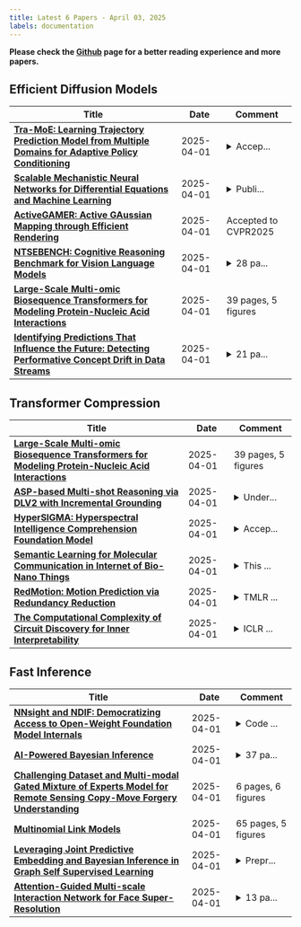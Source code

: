 ```yaml
---
title: Latest 6 Papers - April 03, 2025
labels: documentation
---
```

**Please check the [Github](https://github.com/zezhishao/MTS_Daily_ArXiv) page for a better reading experience and more papers.**

## Efficient Diffusion Models
| **Title** | **Date** | **Comment** |
| --- | --- | --- |
| **[Tra-MoE: Learning Trajectory Prediction Model from Multiple Domains for Adaptive Policy Conditioning](http://arxiv.org/abs/2411.14519v2)** | 2025-04-01 | <details><summary>Accep...</summary><p>Accepted to CVPR 2025. Code Page: https://github.com/MCG-NJU/Tra-MoE</p></details> |
| **[Scalable Mechanistic Neural Networks for Differential Equations and Machine Learning](http://arxiv.org/abs/2410.06074v3)** | 2025-04-01 | <details><summary>Publi...</summary><p>Published as a conference paper at the Thirteenth International Conference on Learning Representations (ICLR 2025): https://openreview.net/forum?id=Oazgf8A24z</p></details> |
| **[ActiveGAMER: Active GAussian Mapping through Efficient Rendering](http://arxiv.org/abs/2501.06897v2)** | 2025-04-01 | Accepted to CVPR2025 |
| **[NTSEBENCH: Cognitive Reasoning Benchmark for Vision Language Models](http://arxiv.org/abs/2407.10380v3)** | 2025-04-01 | <details><summary>28 pa...</summary><p>28 pages, 3 figures, 12 tables</p></details> |
| **[Large-Scale Multi-omic Biosequence Transformers for Modeling Protein-Nucleic Acid Interactions](http://arxiv.org/abs/2408.16245v3)** | 2025-04-01 | 39 pages, 5 figures |
| **[Identifying Predictions That Influence the Future: Detecting Performative Concept Drift in Data Streams](http://arxiv.org/abs/2412.10545v2)** | 2025-04-01 | <details><summary>21 pa...</summary><p>21 pages, 17 figures. Extended version of paper with the same name accepted to AAAI2025 v2.0 updated the figures and text to more align with conference paper. Acknowledgements Section added</p></details> |

## Transformer Compression
| **Title** | **Date** | **Comment** |
| --- | --- | --- |
| **[Large-Scale Multi-omic Biosequence Transformers for Modeling Protein-Nucleic Acid Interactions](http://arxiv.org/abs/2408.16245v3)** | 2025-04-01 | 39 pages, 5 figures |
| **[ASP-based Multi-shot Reasoning via DLV2 with Incremental Grounding](http://arxiv.org/abs/2412.17143v4)** | 2025-04-01 | <details><summary>Under...</summary><p>Under consideration in Theory and Practice of Logic Programming (TPLP)</p></details> |
| **[HyperSIGMA: Hyperspectral Intelligence Comprehension Foundation Model](http://arxiv.org/abs/2406.11519v2)** | 2025-04-01 | <details><summary>Accep...</summary><p>Accepted by IEEE TPAMI. Project website: https://whu-sigma.github.io/HyperSIGMA</p></details> |
| **[Semantic Learning for Molecular Communication in Internet of Bio-Nano Things](http://arxiv.org/abs/2502.08426v2)** | 2025-04-01 | <details><summary>This ...</summary><p>This work has been accepted as an abstract paper for presentation at the 9th Workshop on Molecular Communications (MolCom), April 2025</p></details> |
| **[RedMotion: Motion Prediction via Redundancy Reduction](http://arxiv.org/abs/2306.10840v4)** | 2025-04-01 | <details><summary>TMLR ...</summary><p>TMLR published version</p></details> |
| **[The Computational Complexity of Circuit Discovery for Inner Interpretability](http://arxiv.org/abs/2410.08025v3)** | 2025-04-01 | <details><summary>ICLR ...</summary><p>ICLR 2025 (Spotlight)</p></details> |

## Fast Inference
| **Title** | **Date** | **Comment** |
| --- | --- | --- |
| **[NNsight and NDIF: Democratizing Access to Open-Weight Foundation Model Internals](http://arxiv.org/abs/2407.14561v4)** | 2025-04-01 | <details><summary>Code ...</summary><p>Code at https://nnsight.net</p></details> |
| **[AI-Powered Bayesian Inference](http://arxiv.org/abs/2502.19231v2)** | 2025-04-01 | <details><summary>37 pa...</summary><p>37 pages, 4 figures; added additional experiments, asymptotic theory and exposition, corrected typos</p></details> |
| **[Challenging Dataset and Multi-modal Gated Mixture of Experts Model for Remote Sensing Copy-Move Forgery Understanding](http://arxiv.org/abs/2503.18104v2)** | 2025-04-01 | 6 pages, 6 figures |
| **[Multinomial Link Models](http://arxiv.org/abs/2312.16260v4)** | 2025-04-01 | 65 pages, 5 figures |
| **[Leveraging Joint Predictive Embedding and Bayesian Inference in Graph Self Supervised Learning](http://arxiv.org/abs/2502.01684v3)** | 2025-04-01 | <details><summary>Prepr...</summary><p>Preprint. Under Review</p></details> |
| **[Attention-Guided Multi-scale Interaction Network for Face Super-Resolution](http://arxiv.org/abs/2409.00591v2)** | 2025-04-01 | <details><summary>13 pa...</summary><p>13 pages, 11 figures, 10 tables</p></details> |

